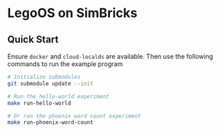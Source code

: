 # LegoOS on SimBricks

## Quick Start

Ensure `docker` and `cloud-localds` are available. 
Then use the following commands to run the example program

```bash
# Initialize submodules
git submodule update --init

# Run the hello-world experiment
make run-hello-world

# Or run the phoenix word count experiment
make run-phoenix-word-count
```

